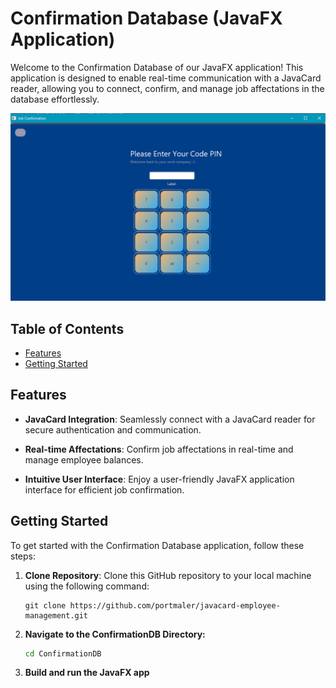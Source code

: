 # Confirmation Database (JavaFX Application)

Welcome to the Confirmation Database of our JavaFX application! This application is designed to enable real-time communication with a JavaCard reader, allowing you to connect, confirm, and manage job affectations in the database effortlessly.

![image_confirmation_javafx](confirmationDB.png)

## Table of Contents

- [Features](#features)
- [Getting Started](#getting-started)


## Features

- **JavaCard Integration**: Seamlessly connect with a JavaCard reader for secure authentication and communication.

- **Real-time Affectations**: Confirm job affectations in real-time and manage employee balances.

- **Intuitive User Interface**: Enjoy a user-friendly JavaFX application interface for efficient job confirmation.

## Getting Started

To get started with the Confirmation Database application, follow these steps:

1. **Clone Repository**: Clone this GitHub repository to your local machine using the following command:
   ```shell
   git clone https://github.com/portmaler/javacard-employee-management.git

2. **Navigate to the ConfirmationDB Directory:**

    ```bash 
    cd ConfirmationDB

3. **Build and run the JavaFX app**